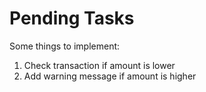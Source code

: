 # Pending Tasks

Some things to implement:

1. Check transaction if amount is lower
2. Add warning message if amount is higher